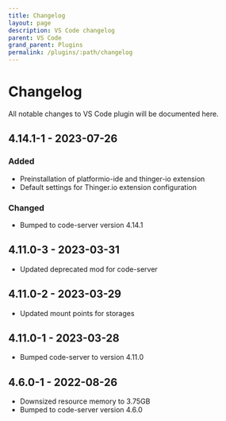 ```yaml
---
title: Changelog
layout: page
description: VS Code changelog
parent: VS Code
grand_parent: Plugins
permalink: /plugins/:path/changelog
---
```


# Changelog
All notable changes to VS Code plugin will be documented here.

## 4.14.1-1 - 2023-07-26
### Added
- Preinstallation of platformio-ide and thinger-io extension
- Default settings for Thinger.io extension configuration

### Changed
- Bumped to code-server version 4.14.1

## 4.11.0-3 - 2023-03-31
- Updated deprecated mod for code-server

## 4.11.0-2 - 2023-03-29
- Updated mount points for storages

## 4.11.0-1 - 2023-03-28
- Bumped code-server to version 4.11.0

## 4.6.0-1 - 2022-08-26
- Downsized resource memory to 3.75GB
- Bumped to code-server version 4.6.0

